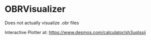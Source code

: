 # OBRVisualizer
Does not actually visualize .obr files

Interactive Plotter at: https://www.desmos.com/calculator/sh3uplssij
